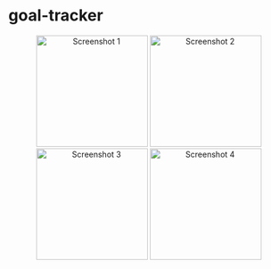 # goal-tracker

<div align="center"> <img src="https://github.com/user-attachments/assets/c219d6bc-6ab8-4b77-b324-5bc3f10847b1" alt="Screenshot 1" width="200" /> <img src="https://github.com/user-attachments/assets/1f5d5b00-abb5-4b75-bc00-b0505d69bcbd" alt="Screenshot 2" width="200" /> <img src="https://github.com/user-attachments/assets/98a16819-5c13-4644-83e9-e3840ec2db70" alt="Screenshot 3" width="200" /> <img src="https://github.com/user-attachments/assets/7f3e444e-ebae-4558-bf72-40f55ba60184" alt="Screenshot 4" width="200" /> </div>

